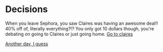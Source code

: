 # Decisions

When you leave Sephora, you saw Claires was having an awesome deal!!  40% off of, literally everything?!?  You only got 10 dollars though, you're debating on going to Claires or just going home.
[Go to claires](../sephora/claires.md)

[Another day, I guess](../woke-up/woke-up.md)
